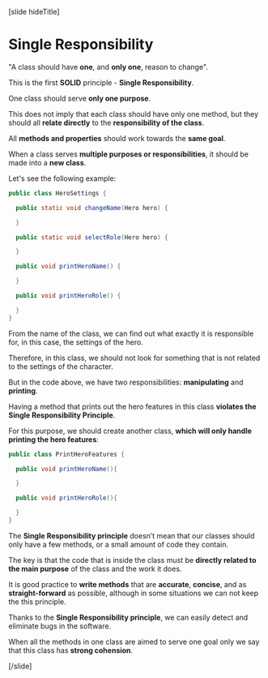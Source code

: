 [slide hideTitle]

# Single Responsibility

"A class should have **one**, and **only one**, reason to change".

This is the first **SOLID** principle - **Single Responsibility**.

One class should serve **only one purpose**.

This does not imply that each class should have only one method, but they should all **relate directly** to the **responsibility of the class**.

All **methods and properties** should work towards the **same goal**.

When a class serves **multiple purposes or responsibilities**, it should be made into a **new class**.

Let's see the following example:

```java
public class HeroSettings {​

  public static void changeName(Hero hero) {​

  }​

  public static void selectRole(Hero hero) {​

  }

  public void printHeroName() {

  }

  public void printHeroRole() {

  }
}
```
From the name of the class, we can find out what exactly it is responsible for, in this case, the settings of the hero. 

Therefore, in this class, we should not look for something that is not related to the settings of the character.

But in the code above, we have two responsibilities: **manipulating** and **printing**.

Having a method that prints out the hero features in this class **violates the Single Responsibility Principle**. 

For this purpose, we should create another class, **which will only handle printing the hero features**:

```java
public class PrintHeroFeatures {​

  public void printHeroName(){

  }

  public void printHeroRole(){

  }
}
```

The **Single Responsibility principle** doesn’t mean that our classes should only have a few methods, or a small amount of code they contain.

The key is that the code that is inside the class must be **directly related to the main purpose** of the class and the work it does. 

It is good practice to **write methods** that are **accurate**, **concise**, and as **straight-forward** as possible, although in some situations we can not keep the this principle.

Thanks to the **Single Responsibility principle**, we can easily detect and eliminate bugs in the software.​

When all the methods in one class are aimed to serve one goal only we say that this class has **strong cohension**.

[/slide]